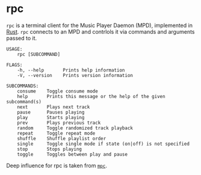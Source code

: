 rpc
===

`rpc` is a terminal client for the Music Player Daemon (MPD), implemented in [Rust](https://rust-lang.org). `rpc` connects to an MPD and contrlols it via commands and arguments passed to it.

```
USAGE:
    rpc [SUBCOMMAND]

FLAGS:
    -h, --help       Prints help information
    -V, --version    Prints version information

SUBCOMMANDS:
    consume    Toggle consume mode
    help       Prints this message or the help of the given subcommand(s)
    next       Plays next track
    pause      Pauses playing
    play       Starts playing
    prev       Plays previous track
    random     Toggle randomized track playback
    repeat     Toggle repeat mode
    shuffle    Shuffle playlist order
    single     Toggle single mode if state (on|off) is not specified
    stop       Stops playing
    toggle     Toggles between play and pause
```

Deep influence for rpc is taken from [`mpc`](https://github.com/MaxKellermann/mpc).
